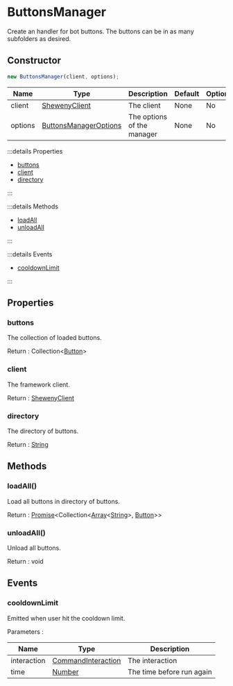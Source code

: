 # ButtonsManager

Create an handler for bot buttons. The buttons can be in as many subfolders as desired.

## Constructor

```js
new ButtonsManager(client, options);
```

| Name    | Type                                                                        | Description                | Default | Optional |
| ------- | --------------------------------------------------------------------------- | -------------------------- | ------- | -------- |
| client  | [ShewenyClient](../client/ShewenyClient.md)                                 | The client                 | None    | No       |
| options | [ButtonsManagerOptions](../typedef/ManagerOptions.md#buttonsmanageroptions) | The options of the manager | None    | No       |

:::details Properties

- [buttons](#buttons)
- [client](#client)
- [directory](#directory)

:::

:::details Methods

- [loadAll](#loadall)
- [unloadAll](#unloadall)

:::

:::details Events

- [cooldownLimit](#cooldownlimit)

:::

## Properties

### buttons

The collection of loaded buttons.

Return : Collection<[Button](../structures/Button.md)>

### client

The framework client.

Return : [ShewenyClient](../client/ShewenyClient.md)

### directory

The directory of buttons.

Return : [String](https://developer.mozilla.org/en-US/docs/Web/JavaScript/Reference/Global_Objects/String)

## Methods

### loadAll()

Load all buttons in directory of buttons.

Return : [Promise](https://developer.mozilla.org/docs/Web/JavaScript/Reference/Global_Objects/Promise)\<Collection\<[Array](https://developer.mozilla.org/docs/Web/JavaScript/Reference/Global_Objects/Array)\<[String](https://developer.mozilla.org/docs/Web/JavaScript/Reference/Global_Objects/String)>, [Button](../structures/Button.md)>>

### unloadAll()

Unload all buttons.

Return : void

## Events

### cooldownLimit

Emitted when user hit the cooldown limit.

Parameters :

| Name        | Type                                                                                        | Description               |
| ----------- | ------------------------------------------------------------------------------------------- | ------------------------- |
| interaction | [CommandInteraction](https://discord.js.org/#/docs/main/stable/class/CommandInteraction)    | The interaction           |
| time        | [Number](https://developer.mozilla.org/docs/Web/JavaScript/Reference/Global_Objects/Number) | The time before run again |
